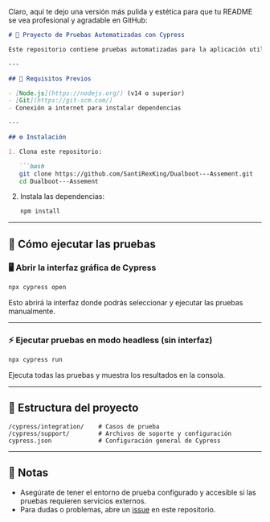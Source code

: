 Claro, aquí te dejo una versión más pulida y estética para que tu README se vea profesional y agradable en GitHub:

````markdown
# 🐾 Proyecto de Pruebas Automatizadas con Cypress

Este repositorio contiene pruebas automatizadas para la aplicación utilizando **Cypress**.

---

## 🚀 Requisitos Previos

- [Node.js](https://nodejs.org/) (v14 o superior)
- [Git](https://git-scm.com/)
- Conexión a internet para instalar dependencias

---

## ⚙️ Instalación

1. Clona este repositorio:

   ```bash
   git clone https://github.com/SantiRexKing/Dualboot---Assement.git
   cd Dualboot---Assement
````

2. Instala las dependencias:

   ```bash
   npm install
   ```

---

## 🧪 Cómo ejecutar las pruebas

### 🖥️ Abrir la interfaz gráfica de Cypress

```bash
npx cypress open
```

Esto abrirá la interfaz donde podrás seleccionar y ejecutar las pruebas manualmente.

---

### ⚡ Ejecutar pruebas en modo headless (sin interfaz)

```bash
npx cypress run
```

Ejecuta todas las pruebas y muestra los resultados en la consola.

---

## 📁 Estructura del proyecto

```
/cypress/integration/    # Casos de prueba
/cypress/support/        # Archivos de soporte y configuración
cypress.json             # Configuración general de Cypress
```

---

## 📝 Notas

* Asegúrate de tener el entorno de prueba configurado y accesible si las pruebas requieren servicios externos.
* Para dudas o problemas, abre un [issue](https://github.com/SantiRexKing/Dualboot---Assement/issues) en este repositorio.

